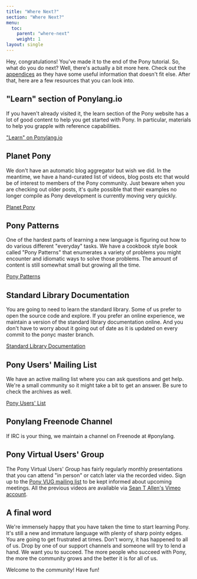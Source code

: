 ```yaml
---
title: "Where Next?"
section: "Where Next?"
menu:
  toc:
    parent: "where-next"
    weight: 1
layout: single
---
```


Hey, congratulations! You've made it to the end of the Pony tutorial. So, what do you do next? Well, there's actually a bit more here. Check out the [appendices](http://tutorial.ponylang.org/appendices/) as they have some useful information that doesn't fit else. After that, here are a few resources that you can look into.

## "Learn" section of Ponylang.io

If you haven't already visited it, the learn section of the Pony website has a lot of good content to help you get started with Pony. In particular, materials to help you grapple with reference capabilities.

["Learn" on Ponylang.io](https://www.ponylang.io/learn/)

## Planet Pony

We don't have an automatic blog aggregator but wish we did. In the meantime, we have a hand-curated list of videos, blog posts etc that would be of interest to members of the Pony community. Just beware when you are checking out older posts, it's quite possible that their examples no longer compile as Pony development is currently moving very quickly.

[Planet Pony](https://www.ponylang.io/community/planet-pony/)

## Pony Patterns

One of the hardest parts of learning a new language is figuring out how to do various different "everyday" tasks. We have a cookbook style book called "Pony Patterns" that enumerates a variety of problems you might encounter and idiomatic ways to solve those problems. The amount of content is still somewhat small but growing all the time. 

[Pony Patterns](http://patterns.ponylang.io)

## Standard Library Documentation

You are going to need to learn the standard library. Some of us prefer to open the source code and explore. If you prefer an online experience, we maintain a version of the standard library documentation online. And you don't have to worry about it going out of date as it is updated on every commit to the ponyc master branch.

[Standard Library Documentation](http://stdlib.ponylang.io/)

## Pony Users' Mailing List

We have an active mailing list where you can ask questions and get help. We're a small community so it might take a bit to get an answer. Be sure to check the archives as well.

[Pony Users' List](https://pony.groups.io/g/user)

## Ponylang Freenode Channel

If IRC is your thing, we maintain a channel on Freenode at #ponylang.

## Pony Virtual Users' Group

The Pony Virtual Users' Group has fairly regularly monthly presentations that you can attend "in person" or catch later via the recorded video. Sign up to the [Pony VUG mailing list](https://pony.groups.io/g/vug) to be kept informed about upcoming meetings. All the previous videos are available via [Sean T Allen's Vimeo account](https://vimeo.com/user6269014).

## A final word 

We're immensely happy that you have taken the time to start learning Pony. It's still a new and immature language with plenty of sharp pointy edges. You are going to get frustrated at times. Don't worry, it has happened to all of us. Drop by one of our support channels and someone will try to lend a hand. We want you to succeed. The more people who succeed with Pony, the more the community grows and the better it is for all of us.

Welcome to the community! Have fun!
